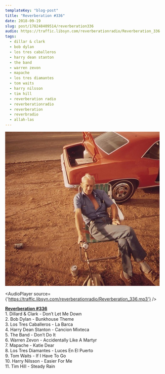 ```yaml
---
templateKey: "blog-post"
title: "Reverberation #336"
date: 2018-09-19
slug: post/178248409514/reverberation336
audio: https://traffic.libsyn.com/reverberationradio/Reverberation_336.mp3
tags:
  - dillar & clark
  - bob dylan
  - los tres caballeros
  - harry dean stanton
  - the band
  - warren zevon
  - mapache
  - los tres diamantes
  - tom waits
  - harry nilsson
  - tim hill
  - reverberation radio
  - reverberationradio
  - reverberation
  - reverbradio
  - allah-las
---
```


![Reverberation #336](../images/e77f83979ea0e1faf4f34669bffdc664da3d16d918f53d48772802880ef5551e.jpg)

<AudioPlayer source={'https://traffic.libsyn.com/reverberationradio/Reverberation_336.mp3'} />

<p><b><a href="https://traffic.libsyn.com/reverberationradio/Reverberation_336.mp3" target="_blank">Reverberation #336</a></b><br />1. Dillard &amp; Clark - Don&rsquo;t Let Me Down<br />2. Bob Dylan - Bunkhouse Theme<br />3. Los Tres Caballeros - La Barca<br />4. Harry Dean Stanton - Cancion Mixteca<br />5. The Band - Don&rsquo;t Do It<br />6. Warren Zevon - Accidentally Like A Martyr<br />7. Mapache - Katie Dear<br />8. Los Tres Diamantes - Luces En El Puerto<br />9. Tom Waits - If I Have To Go<br />10. Harry Nilsson - Easier For Me<br />11. Tim Hill - Steady Rain</p>
